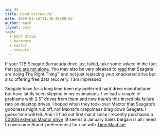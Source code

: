 ```yaml
---
id: 43
title: Dead Barracuda?
date: 2009-01-19T11:46:48+00:00
author: mark
layout: post
tags:
  - hard drive
  - hardware
  - maxtor
  - seagate
---
```

If your 1TB Seagate Barracuda drive just failed, take some solace in the fact that <a href="http://www.theregister.co.uk/2009/01/16/barracuda_failure_plague/" target="_blank">you are not alone</a>. You may also be very pleased to <a href="http://www.theregister.co.uk/2009/01/18/barracuda_firmware_upgrade_and_recovery/" target="_blank">read</a> that Seagate are doing The Right Thing™ and not just replacing your knackered drive but also offering free data recovery. I am impressed.

Seagate have for a long time been my preferred hard drive manufacturer but have lately been slipping in my estimations. I&#8217;ve had a couple of problems with 2.5&#8243; drives from them and now there&#8217;s this incredible failure rate on desktop drives. I hoped when they took-over Maxtor that Seagate&#8217;s goodness might rub off, not Maxtor&#8217;s crappiness drag down Seagate. I guess time will tell. And i&#8217;ll find out first-hand since i recently purchased a <a href="http://www.seagate.com/www/en-us/support/installation_assistance/installation_instructions/external_drives_&_personal_servers/maxtor-basics" target="_blank">500GB external Maxtor drive</a> (it seems a January Sales bargain is all i need to overcome Brand-preferences) for use with <a href="http://www.apple.com/uk/macosx/features/timemachine.html" target="_blank">Time Machine</a>.